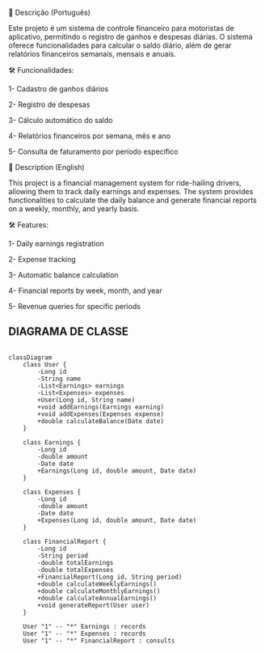 📌 Descrição (Português)

Este projeto é um sistema de controle financeiro para motoristas de aplicativo, permitindo o registro de ganhos e despesas diárias. O sistema oferece funcionalidades para calcular o saldo diário, além de gerar relatórios financeiros semanais, mensais e anuais.

🛠️ Funcionalidades:

1- Cadastro de ganhos diários 

2- Registro de despesas

3- Cálculo automático do saldo

4- Relatórios financeiros por semana, mês e ano

5- Consulta de faturamento por período específico




📌 Description (English)

This project is a financial management system for ride-hailing drivers, allowing them to track daily earnings and expenses. The system provides functionalities to calculate the daily balance and generate financial reports on a weekly, monthly, and yearly basis.

🛠️ Features:

1- Daily earnings registration

2- Expense tracking

3- Automatic balance calculation

4- Financial reports by week, month, and year

5- Revenue queries for specific periods

## DIAGRAMA DE CLASSE ##
    
```mermaid

classDiagram
    class User {
        -Long id
        -String name
        -List<Earnings> earnings
        -List<Expenses> expenses
        +User(Long id, String name)
        +void addEarnings(Earnings earning)
        +void addExpenses(Expenses expense)
        +double calculateBalance(Date date)
    }
    
    class Earnings {
        -Long id
        -double amount
        -Date date
        +Earnings(Long id, double amount, Date date)
    }
    
    class Expenses {
        -Long id
        -double amount
        -Date date
        +Expenses(Long id, double amount, Date date)
    }
    
    class FinancialReport {
        -Long id
        -String period
        -double totalEarnings
        -double totalExpenses
        +FinancialReport(Long id, String period)
        +double calculateWeeklyEarnings()
        +double calculateMonthlyEarnings()
        +double calculateAnnualEarnings()
        +void generateReport(User user)
    }
    
    User "1" -- "*" Earnings : records
    User "1" -- "*" Expenses : records
    User "1" -- "*" FinancialReport : consults
